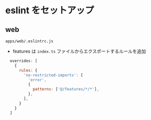 # eslint をセットアップ

## web 

`apps/web/.eslintrc.js`

- features は `index.ts` ファイルからエクスポートするルールを追加

```js
  overrides: [
    {
      rules: {
        'no-restricted-imports': [
          'error',
          {
            patterns: ['@/features/*/*'],
          },
        ],
      }
    }
  ]
```